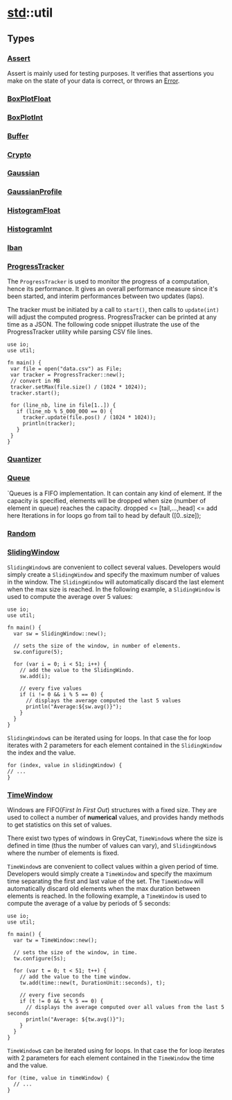 # [std](/libs/std/)::util
## Types
### [Assert](./type.Assert.md)
Assert is mainly used for testing purposes.
It verifies that assertions you make on the state of your data is correct, or throws an [Error](../core/#Error).


### [BoxPlotFloat](./type.BoxPlotFloat.md)


### [BoxPlotInt](./type.BoxPlotInt.md)


### [Buffer](./type.Buffer.md)


### [Crypto](./type.Crypto.md)


### [Gaussian](./type.Gaussian.md)


### [GaussianProfile](./type.GaussianProfile.md)


### [HistogramFloat](./type.HistogramFloat.md)

<div class="pragmas">  <Badge type="warning" text="@json_attr(&quot;nbNull&quot;, &quot;number&quot;)" title="Describes the property name and type when serialized to JSON" />
  <Badge type="warning" text="@json_attr(&quot;size&quot;, &quot;number&quot;)" title="Describes the property name and type when serialized to JSON" />
  <Badge type="warning" text="@json_attr(&quot;sum&quot;, &quot;number&quot;)" title="Describes the property name and type when serialized to JSON" />
  <Badge type="warning" text="@json_attr(&quot;sumsq&quot;, &quot;number&quot;)" title="Describes the property name and type when serialized to JSON" />
  <Badge type="warning" text="@json_attr(&quot;avg&quot;, &quot;number&quot;)" title="Describes the property name and type when serialized to JSON" />
  <Badge type="warning" text="@json_attr(&quot;std&quot;, &quot;number&quot;)" title="Describes the property name and type when serialized to JSON" />
  <Badge type="warning" text="@json_attr(&quot;min&quot;, &quot;number&quot;)" title="Describes the property name and type when serialized to JSON" />
  <Badge type="warning" text="@json_attr(&quot;max&quot;, &quot;number&quot;)" title="Describes the property name and type when serialized to JSON" />
  <Badge type="warning" text="@json_attr(&quot;percentile25&quot;, &quot;number&quot;)" title="Describes the property name and type when serialized to JSON" />
  <Badge type="warning" text="@json_attr(&quot;percentile50&quot;, &quot;number&quot;)" title="Describes the property name and type when serialized to JSON" />
  <Badge type="warning" text="@json_attr(&quot;percentile75&quot;, &quot;number&quot;)" title="Describes the property name and type when serialized to JSON" />
  <Badge type="warning" text="@json_attr(&quot;whiskerLow&quot;, &quot;number&quot;)" title="Describes the property name and type when serialized to JSON" />
  <Badge type="warning" text="@json_attr(&quot;whiskerHigh&quot;, &quot;number&quot;)" title="Describes the property name and type when serialized to JSON" />
  <Badge type="warning" text="@json_attr(&quot;countOutliersLow&quot;, &quot;number&quot;)" title="Describes the property name and type when serialized to JSON" />
  <Badge type="warning" text="@json_attr(&quot;countOutliersHigh&quot;, &quot;number&quot;)" title="Describes the property name and type when serialized to JSON" />
  <Badge type="warning" text="@json_attr(&quot;percentageOutliersLow&quot;, &quot;number&quot;)" title="Describes the property name and type when serialized to JSON" />
  <Badge type="warning" text="@json_attr(&quot;percentageOutliersHigh&quot;, &quot;number&quot;)" title="Describes the property name and type when serialized to JSON" />
  <Badge type="warning" text="@json_attr(&quot;samples&quot;, &quot;core.Table&lt;unknown&gt;&quot;)" title="Describes the property name and type when serialized to JSON" />
</div>



### [HistogramInt](./type.HistogramInt.md)

<div class="pragmas">  <Badge type="warning" text="@json_attr(&quot;nbNull&quot;, &quot;number&quot;)" title="Describes the property name and type when serialized to JSON" />
  <Badge type="warning" text="@json_attr(&quot;size&quot;, &quot;number&quot;)" title="Describes the property name and type when serialized to JSON" />
  <Badge type="warning" text="@json_attr(&quot;sum&quot;, &quot;number&quot;)" title="Describes the property name and type when serialized to JSON" />
  <Badge type="warning" text="@json_attr(&quot;sumsq&quot;, &quot;number&quot;)" title="Describes the property name and type when serialized to JSON" />
  <Badge type="warning" text="@json_attr(&quot;avg&quot;, &quot;number&quot;)" title="Describes the property name and type when serialized to JSON" />
  <Badge type="warning" text="@json_attr(&quot;std&quot;, &quot;number&quot;)" title="Describes the property name and type when serialized to JSON" />
  <Badge type="warning" text="@json_attr(&quot;min&quot;, &quot;number&quot;)" title="Describes the property name and type when serialized to JSON" />
  <Badge type="warning" text="@json_attr(&quot;max&quot;, &quot;number&quot;)" title="Describes the property name and type when serialized to JSON" />
  <Badge type="warning" text="@json_attr(&quot;percentile25&quot;, &quot;number&quot;)" title="Describes the property name and type when serialized to JSON" />
  <Badge type="warning" text="@json_attr(&quot;percentile50&quot;, &quot;number&quot;)" title="Describes the property name and type when serialized to JSON" />
  <Badge type="warning" text="@json_attr(&quot;percentile75&quot;, &quot;number&quot;)" title="Describes the property name and type when serialized to JSON" />
  <Badge type="warning" text="@json_attr(&quot;whiskerLow&quot;, &quot;number&quot;)" title="Describes the property name and type when serialized to JSON" />
  <Badge type="warning" text="@json_attr(&quot;whiskerHigh&quot;, &quot;number&quot;)" title="Describes the property name and type when serialized to JSON" />
  <Badge type="warning" text="@json_attr(&quot;countOutliersLow&quot;, &quot;number&quot;)" title="Describes the property name and type when serialized to JSON" />
  <Badge type="warning" text="@json_attr(&quot;countOutliersHigh&quot;, &quot;number&quot;)" title="Describes the property name and type when serialized to JSON" />
  <Badge type="warning" text="@json_attr(&quot;percentageOutliersLow&quot;, &quot;number&quot;)" title="Describes the property name and type when serialized to JSON" />
  <Badge type="warning" text="@json_attr(&quot;percentageOutliersHigh&quot;, &quot;number&quot;)" title="Describes the property name and type when serialized to JSON" />
  <Badge type="warning" text="@json_attr(&quot;samples&quot;, &quot;core.Table&lt;unknown&gt;&quot;)" title="Describes the property name and type when serialized to JSON" />
</div>



### [Iban](./type.Iban.md)


### [ProgressTracker](./type.ProgressTracker.md)
The `ProgressTracker` is used to monitor the progress of a computation, hence its performance.
It gives an overall performance measure since it's been started, and interim performances between two updates (laps).

The tracker must be initiated by a call to `start()`, then calls to `update(int)` will adjust the computed progress.
ProgressTracker can be printed at any time as a JSON.
The following code snippet illustrate the use of the ProgressTracker utility while parsing CSV file lines.

```gcl
use io;
use util;

fn main() {
 var file = open("data.csv") as File;
 var tracker = ProgressTracker::new();
 // convert in MB
 tracker.setMax(file.size() / (1024 * 1024));
 tracker.start();
 
 for (line_nb, line in file[1..]) {
   if (line_nb % 5_000_000 == 0) {
     tracker.update(file.pos() / (1024 * 1024));
     println(tracker);
   }
 }
}
```


### [Quantizer](./type.Quantizer.md)


### [Queue](./type.Queue.md)

<div class="pragmas">  <Badge type="warning" text="@iterable" title="This type can be used in for..of loops" />
</div>

`Queues is a FIFO implementation. It can contain any kind of element.
If the capacity is specified, elements will be dropped when size (number of element in queue) reaches the capacity.
dropped <= [tail,...,head] <= add here
Iterations in for loops go from tail to head by default ([0..size]);


### [Random](./type.Random.md)


### [SlidingWindow](./type.SlidingWindow.md)

<div class="pragmas">  <Badge type="warning" text="@iterable" title="This type can be used in for..of loops" />
</div>

`SlidingWindow`s are convenient to collect several values. Developers would simply create a `SlidingWindow` and specify the maximum number of values in the window.
The `SlidingWindow` will automatically discard the last element when the max size is reached.
In the following example, a `SlidingWindow` is used to compute the average over 5 values:

```gcl
use io;
use util;

fn main() {
  var sw = SlidingWindow::new();
  
  // sets the size of the window, in number of elements.
  sw.configure(5);
  
  for (var i = 0; i < 51; i++) {
    // add the value to the SlidingWindo.
    sw.add(i);
    
    // every five values
    if (i != 0 && i % 5 == 0) {
      // displays the average computed the last 5 values
      println("Average:${sw.avg()}");
    }
  }
}
```

`SlidingWindow`s can be iterated using for loops.
In that case the for loop iterates with 2 parameters for each element contained in the `SlidingWindow` the index and the value.

```gcl
for (index, value in slidingWindow) {
// ...
}
```


### [TimeWindow](./type.TimeWindow.md)

<div class="pragmas">  <Badge type="warning" text="@iterable" title="This type can be used in for..of loops" />
</div>

Windows are FIFO(_First In First Out_) structures with a fixed size.
They are used to collect a number of **numerical** values, and provides handy methods to get statistics on this set of values.

There exist two types of windows in GreyCat, `TimeWindow`s where the size is defined in time
(thus the number of values can vary), and `SlidingWindow`s where the number of elements is fixed.

`TimeWindow`s are convenient to collect values within a given period of time.
Developers would simply create a `TimeWindow` and specify the maximum time separating the first and last value of the set.
The `TimeWindow` will automatically discard old elements when the max duration between elements is reached.
In the following example, a `TimeWindow` is used to compute the average of a value by periods of 5 seconds:

```gcl
use io;
use util;

fn main() {
  var tw = TimeWindow::new();
  
  // sets the size of the window, in time.
  tw.configure(5s);
  
  for (var t = 0; t < 51; t++) {
    // add the value to the time window.
    tw.add(time::new(t, DurationUnit::seconds), t);
    
    // every five seconds
    if (t != 0 && t % 5 == 0) {
      // displays the average computed over all values from the last 5 seconds
      println("Average: ${tw.avg()}");
    }
  }
}
```

`TimeWindow`s can be iterated using for loops.
In that case the for loop iterates with 2 parameters for each element contained in the `TimeWindow` the time and the value.

```gcl
for (time, value in timeWindow) {
  // ...
}
```


